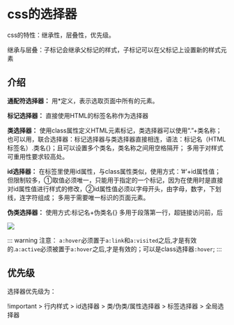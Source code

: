 # css的选择器
css的特性：继承性，层叠性，优先级。

继承与层叠：子标记会继承父标记的样式，子标记可以在父标记上设置新的样式元素

## 介绍
**通配符选择器：** 用*定义，表示选取页面中所有的元素。


**标记选择器：** 直接使用HTML的标签名称作为选择器

**类选择器：** 使用class属性定义HTML元素标记，类选择器可以使用“.”+类名称；
也可以用，联合选择器：标记选择器与类选择器直接相连，语法：标记名（HTML标签名）.类名{}；且可以设置多个类名，类名称之间用空格隔开；
多用于对样式可重用性要求较高处。

**id选择器：** 在标签里使用id属性，与class属性类似，使用方式：’#‘+id属性值；
但限制较多，①取值必须唯一，只能用于指定的一个标记，因为在使用时是直接对id属性值进行样式的修改，②id属性值必须以字母开头，由字母，数字，下划线，连字符组成；
多用于需要唯一标识的页面元素。

**伪类选择器：** 使用方式:标记名+伪类名{}  多用于段落第一行，超链接访问前，后

![](https://cdn.jsdelivr.net/gh/hr1201/img@main/imgs/202407102216137.png)

::: warning 注意：
`a:hover`必须置于`a:link`和`a:visited`之后,才是有效的.`a:active`必须被置于`a:hover`之后,才是有效的；可以是class选择器`:hover`;
:::

## 优先级
选择器优先级为：

!important > 行内样式 > id选择器 > 类/伪类/属性选择器 > 标签选择器 > 全局选择器

